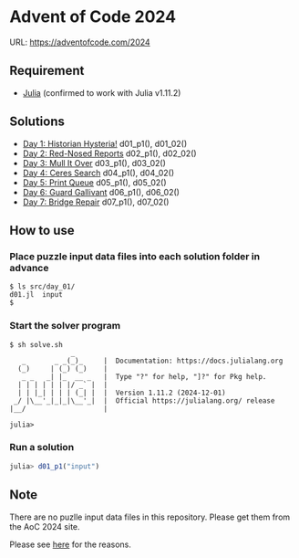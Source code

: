 # Advent of Code 2024

URL: https://adventofcode.com/2024

## Requirement

* [Julia](https://julialang.org/) (confirmed to work with Julia v1.11.2)

## Solutions

* [Day 1: Historian Hysteria!](./src/day_01) d01_p1(), d01_02()
* [Day 2: Red-Nosed Reports](./src/day_02) d02_p1(), d02_02()
* [Day 3: Mull It Over](./src/day_03) d03_p1(), d03_02()
* [Day 4: Ceres Search](./src/day_04) d04_p1(), d04_02()
* [Day 5: Print Queue](./src/day_05) d05_p1(), d05_02()
* [Day 6: Guard Gallivant](./src/day_06) d06_p1(), d06_02()
* [Day 7: Bridge Repair](./src/day_07) d07_p1(), d07_02()
<!--
* [Day 8: ](./day_08/)
* [Day 9: ](./day_09/)
* [Day 10: ](./day_10/)
* [Day 11: ](./day_11/)
* [Day 12: ](./day_12/)
* [Day 13: ](./day_13/)
* [Day 14: ](./day_14/)
* [Day 15: ](./day_15/)
* [Day 16: ](./day_16/)
* [Day 17: ](./day_17/)
* [Day 18: ](./day_18/)
* [Day 19: ](./day_19/)
* [Day 20: ](./day_20/)
* [Day 21: ](./day_21/)
* [Day 22: ](./day_22/)
* [Day 23: ](./day_23/)
* [Day 24: ](./day_24/)
* [Day 25: ](./day_25/)
-->

## How to use

### Place puzzle input data files into each solution folder in advance

```console
$ ls src/day_01/
d01.jl  input
$
```

### Start the solver program

```console
$ sh solve.sh
               _
   _       _ _(_)_     |  Documentation: https://docs.julialang.org
  (_)     | (_) (_)    |
   _ _   _| |_  __ _   |  Type "?" for help, "]?" for Pkg help.
  | | | | | | |/ _` |  |
  | | |_| | | | (_| |  |  Version 1.11.2 (2024-12-01)
 _/ |\__'_|_|_|\__'_|  |  Official https://julialang.org/ release
|__/                   |

julia>
```

### Run a solution

```julia
julia> d01_p1("input")
```


## Note

There are no puzlle input data files in this repository.
Please get them from the AoC 2024 site.

Please see [here](https://adventofcode.com/about#faq_copying) for the reasons.

